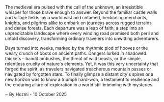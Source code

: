 
The medieval era pulsed with the call of the unknown, an irresistible whisper for those brave enough to answer. Beyond the familiar castle walls and village fields lay a world vast and untamed, beckoning merchants, knights, and pilgrims alike to embark on journeys across rugged terrains and dense forests. Each departure was a leap of faith, a step into an unpredictable landscape where every winding road promised both peril and untold discovery, transforming ordinary travelers into unwitting adventurers.

Days turned into weeks, marked by the rhythmic plod of hooves or the weary crunch of boots on ancient paths. Dangers lurked in shadowed thickets – bandit ambushes, the threat of wild beasts, or the simple, relentless cruelty of nature's elements. Yet, it was this very uncertainty that forged the spirit, as travelers navigated treacherous mountain passes or navigated by forgotten stars. To finally glimpse a distant city's spires or a new horizon was to know a triumph hard-won, a testament to resilience and the enduring allure of exploration in a world still brimming with mysteries.

~ By Hozmi - 10 October 2025
